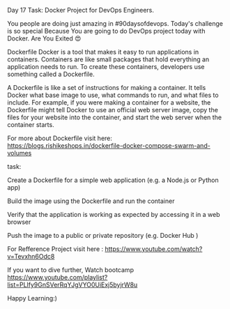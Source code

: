 Day 17 Task: Docker Project for DevOps Engineers.

You people are doing just amazing in #90daysofdevops. Today's challenge is so special Because You are going to do DevOps project today with Docker. Are You Exited 😍

Dockerfile
Docker is a tool that makes it easy to run applications in containers. Containers are like small packages that hold everything an application needs to run. To create these containers, developers use something called a Dockerfile.

A Dockerfile is like a set of instructions for making a container. It tells Docker what base image to use, what commands to run, and what files to include. For example, if you were making a container for a website, the Dockerfile might tell Docker to use an official web server image, copy the files for your website into the container, and start the web server when the container starts.

For more about Dockerfile visit here: https://blogs.rishikeshops.in/dockerfile-docker-compose-swarm-and-volumes

task:

Create a Dockerfile for a simple web application (e.g. a Node.js or Python app)

Build the image using the Dockerfile and run the container

Verify that the application is working as expected by accessing it in a web browser

Push the image to a public or private repository (e.g. Docker Hub )

For Refference Project visit here : https://www.youtube.com/watch?v=Tevxhn6Odc8

If you want to dive further, Watch bootcamp https://www.youtube.com/playlist?list=PLlfy9GnSVerRqYJgVYO0UiExj5byjrW8u



Happy Learning:)
